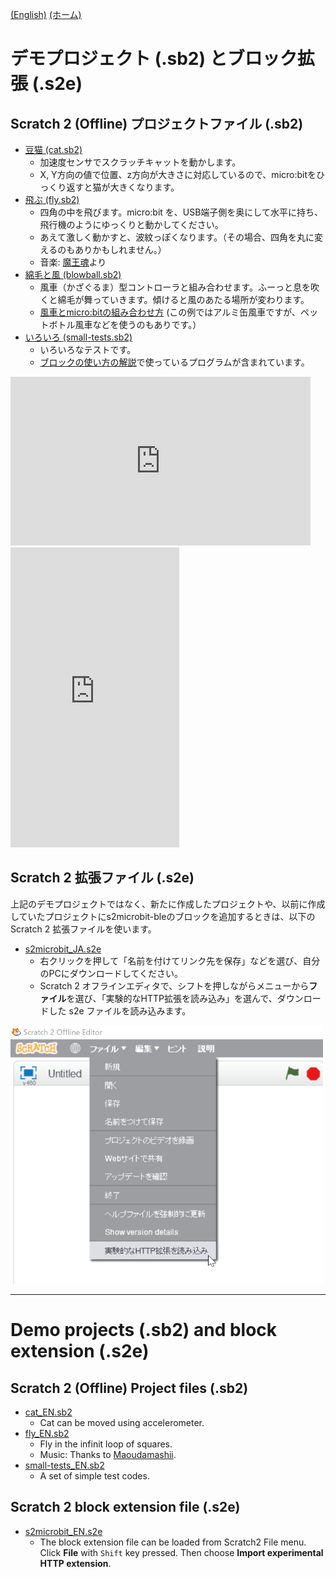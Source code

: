 [(English)](#English) [(ホーム)](../)

# デモプロジェクト (.sb2) とブロック拡張 (.s2e)

## Scratch 2 (Offline) プロジェクトファイル (.sb2)

- [豆猫 (cat.sb2)](cat.sb2)
    - 加速度センサでスクラッチキャットを動かします。
    - X, Y方向の値で位置、z方向が大きさに対応しているので、micro:bitをひっくり返すと猫が大きくなります。
- [飛ぶ (fly.sb2)](fly.sb2)
    - 四角の中を飛びます。micro:bit を、USB端子側を奥にして水平に持ち、飛行機のようにゆっくりと動かしてください。
    - あえて激しく動かすと、波紋っぽくなります。（その場合、四角を丸に変えるのもありかもしれません。）
    - 音楽: [魔王魂](https://maoudamashii.jokersounds.com/)より
- [綿毛と風 (blowball.sb2)](blowball.sb2)
    - 風車（かざぐるま）型コントローラと組み合わせます。ふーっと息を吹くと綿毛が舞っていきます。傾けると風のあたる場所が変わります。
    - [風車とmicro:bitの組み合わせ方](https://paddle.prokids.jp/work/show/239) (この例ではアルミ缶風車ですが、ペットボトル風車などを使うのもありです。）
- [いろいろ (small-tests.sb2)](small-tests.sb2)
    - いろいろなテストです。
    - [ブロックの使い方の解説](https://github.com/memakura/s2microbit-ble/wiki)で使っているプログラムが含まれています。

<iframe width="480" height="270" margin-bottom="4" margin-left="5" src="https://www.youtube.com/embed/dTPiU2RnBIc?rel=0" frameborder="0" allow="autoplay; encrypted-media" allowfullscreen></iframe>
<iframe width="270" height="480" margin-bottom="4" margin-left="5" src="https://www.youtube.com/embed/eX-tqYTiw4Q?rel=0" frameborder="0" allow="autoplay; encrypted-media" allowfullscreen></iframe>

## Scratch 2 拡張ファイル (.s2e)

上記のデモプロジェクトではなく、新たに作成したプロジェクトや、以前に作成していたプロジェクトにs2microbit-bleのブロックを追加するときは、以下の Scratch 2 拡張ファイルを使います。

- [s2microbit_JA.s2e](s2microbit_JA.s2e)
    - 右クリックを押して「名前を付けてリンク先を保存」などを選び、自分のPCにダウンロードしてください。
    - Scratch 2 オフラインエディタで、シフトを押しながらメニューから**ファイル**を選び、「実験的なHTTP拡張を読み込み」を選んで、ダウンロードした s2e ファイルを読み込みます。

<img width="500" alt="open-extension" src="../images/open-extension_JA.png">

---

<a name="English">

# Demo projects (.sb2) and block extension (.s2e)

## Scratch 2 (Offline) Project files (.sb2)

- [cat_EN.sb2](cat_EN.sb2)
    - Cat can be moved using accelerometer.
- [fly_EN.sb2](fly_EN.sb2)
    - Fly in the infinit loop of squares. 
    - Music: Thanks to [Maoudamashii](https://maoudamashii.jokersounds.com/).
- [small-tests_EN.sb2](small-tests_EN.sb2)
    - A set of simple test codes.

## Scratch 2 block extension file (.s2e)

- [s2microbit_EN.s2e](s2microbit_EN.s2e)
    - The block extension file can be loaded from Scratch2 File menu. Click **File** with `Shift` key pressed. Then choose **Import experimental HTTP extension**.
